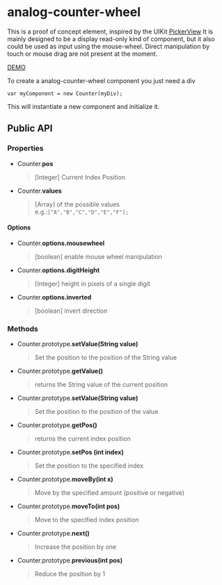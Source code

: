 # analog-counter-wheel

This is a proof of concept element, inspired by the UIKit [PickerView](https://developer.apple.com/library/ios/documentation/UserExperience/Conceptual/UIKitUICatalog/UIPickerView.html)
It is mainly designed to be a display read-only kind of component, but it also could be used as input using the mouse-wheel. Direct manipulation by touch or mouse drag are not present at the moment.

[DEMO](http://liveweave.com/R6sali)


To create a analog-counter-wheel component you just need a div 

`var myComponent = new Counter(myDiv);`

This will instantiate a new component and initialize it.

## Public API

### Properties

- Counter.**pos**
  > [Integer] Current Index Position

- Counter.**values**
  > [Array] of the possible values  
  >  e.g.:`["A","B","C","D","E","F"];`


#### Options

- Counter.**options.mousewheel**
  >[boolean] enable mouse wheel manipulation  

- Counter.**options.digitHeight** 
  >[Integer] height in pixels of a single digit  

- Counter.**options.inverted** 
  >[boolean] invert direction  

### Methods

- Counter.prototype.**setValue(String value)**
  > Set the position to the position of the String value

- Counter.prototype.**getValue()**
  > returns the String value of the current position

- Counter.prototype.**setValue(String value)**
  > Set the position to the position of the value

- Counter.prototype.**getPos()**
  > returns the current index position

- Counter.prototype.**setPos (int index)**
  > Set the position to the specified index

- Counter.prototype.**moveBy(int x)**
  > Move by the specified amount (positive or negative)

- Counter.prototype.**moveTo(int pos)**
  > Move to the specified index position

- Counter.prototype.**next()**
  > Increase the position by one

- Counter.prototype.**previous(int pos)**
  > Reduce the position by 1

